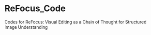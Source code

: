 # ReFocus_Code
Codes for ReFocus: Visual Editing as a Chain of Thought for Structured Image Understanding
